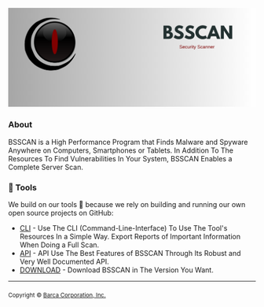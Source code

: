 
![BSSCAN Banner](https://raw.githubusercontent.com/BarcaCorporation/community/main/static/store/apps/bsscan/banners/2023/github/bsscan-banner-github-default.png)



### About


BSSCAN is a High Performance Program that Finds Malware and Spyware Anywhere on Computers, Smartphones or Tablets. In Addition To The Resources To Find Vulnerabilities In Your System, BSSCAN Enables a Complete Server Scan.



### 🚀 Tools 

We build on our tools 🔧 because we rely on building and running our own open source projects on GitHub:

- [CLI](https://store.barca/overview/bsscan/cli) - Use The CLI (Command-Line-Interface) To Use The Tool's Resources In a Simple Way. Export Reports of Important Information When Doing a Full Scan.
- [API](https://store.barca.com/overview/bsscan/api) - API Use The Best Features of BSSCAN Through Its Robust and Very Well Documented API.
- [DOWNLOAD](https://store.barca.com/play/bsscan#download/) - Download BSSCAN in The Version You Want.
---

<sub>Copyright © [Barca Corporation, Inc.](https://barca.com)</sub>
